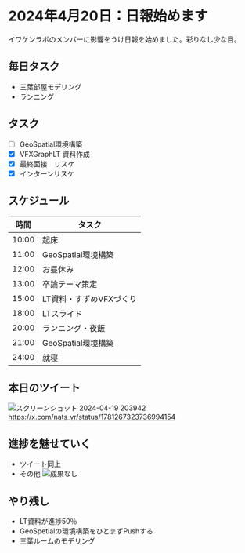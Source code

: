 # 2024年4月20日：日報始めます

イワケンラボのメンバーに影響をうけ日報を始めました。彩りなし少な目。

## 毎日タスク
- 三葉部屋モデリング
- ランニング

## タスク
- [ ] GeoSpatial環境構築
- [x] VFXGraphLT 資料作成
- [x] 最終面接　リスケ
- [x] インターンリスケ

## スケジュール
| 時間 |  タスク  |
| ---- | ---- |
|  10:00  |  起床  |
|11:00| GeoSpatial環境構築 |
|  12:00  |お昼休み|
|  13:00  |卒論テーマ策定|
|15:00|LT資料・すずめVFXづくり|
|  18:00  |LTスライド|
|20:00|ランニング・夜飯|
|21:00|GeoSpatial環境構築|
|24:00|就寝|

## 本日のツイート
![スクリーンショット 2024-04-19 203942](https://github.com/Kawamoto-Natsuki/Nippo/assets/86301377/2f896673-0cbf-450b-8af7-094991f9732c)
https://x.com/nats_vr/status/1781267323736994154
## 進捗を魅せていく
- ツイート同上
- その他
![成果なし](https://alu-web-herokuapp-com.global.ssl.fastly.net/cropped_images/hX5tDyhKVpPwDFWhul0LpwUSts13/c_1601725356566)

## やり残し
- LT資料が進捗50％
- GeoSpetialの環境構築をひとまずPushする
- 三葉ルームのモデリング
